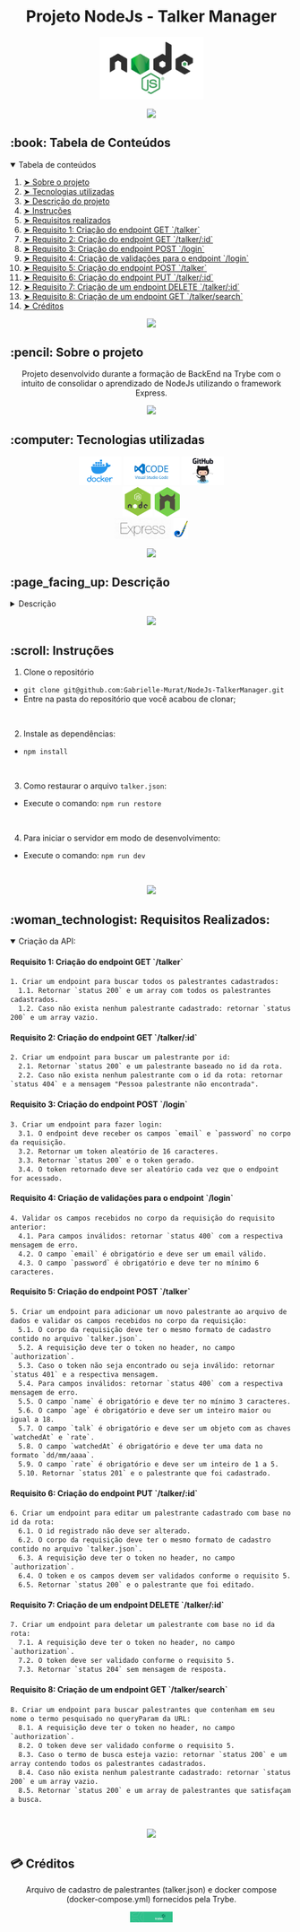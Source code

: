 <!-- WIP -->

<h1 align="center">Projeto NodeJs - Talker Manager</h1>

<p align="center"> 
  <img src="gif/nodejs.jpg" alt="NodeJs Logo" width="37%">
</p>

<p align="center">
  <img src="https://raw.githubusercontent.com/andreasbm/readme/master/assets/lines/rainbow.png" />
</p>

<!-- TABLE OF CONTENTS -->
<h2 id="table-of-contents"> :book: Tabela de Conteúdos</h2>

<details open="open">
  <summary>Tabela de conteúdos</summary>
  <ol>
    <li><a href="#sobre"> ➤ Sobre o projeto</a></li>
    <li><a href="#tecnologias"> ➤ Tecnologias utilizadas</a></li>
    <li><a href="#descrição-do-projeto"> ➤ Descrição do projeto</a></li>
    <li><a href="#instruções"> ➤ Instruções</a></li>
    <li><a href="#requisitos"> ➤ Requisitos realizados </a></li>
    <li><a href="#requisito1"> ➤ Requisito 1: Criação do endpoint GET `/talker` </a></li>
    <li><a href="#requisito2"> ➤ Requisito 2: Criação do endpoint GET `/talker/:id` </a></li>
    <li><a href="#requisito3"> ➤ Requisito 3: Criação do endpoint POST `/login` </a></li>
    <li><a href="#requisito4"> ➤ Requisito 4: Criação de validações para o endpoint `/login` </a></li>
    <li><a href="#requisito5"> ➤ Requisito 5: Criação do endpoint POST `/talker` </a></li>
    <li><a href="#requisito6"> ➤ Requisito 6: Criação do endpoint PUT `/talker/:id` </a></li>
    <li><a href="#requisito7"> ➤ Requisito 7: Criação de um endpoint DELETE `/talker/:id` </a></li>
    <li><a href="#requisito8"> ➤ Requisito 8: Criação de um endpoint GET `/talker/search` </a></li>
    <li><a href="#créditos"> ➤ Créditos </a></li>
  </ol>
</details>

<p align="center">
  <img src="https://raw.githubusercontent.com/andreasbm/readme/master/assets/lines/rainbow.png" />
</p>

<h2 id="sobre"> :pencil: Sobre o projeto </h2>

  <p align="center">Projeto desenvolvido durante a formação de BackEnd na Trybe com o intuito de consolidar o aprendizado de NodeJs utilizando o framework Express.</p>

<p align="center">
  <img src="https://raw.githubusercontent.com/andreasbm/readme/master/assets/lines/rainbow.png" />
</p>

<h2 id="tecnologias"> :computer: Tecnologias utilizadas</h2>

<p align="center">
  <a href="https://www.docker.com/" target="_blank"><img src="gif/docker-logo.jpg" alt="Docker Logo" width="15%"></a>
  <a href="https://code.visualstudio.com/" target="_blank"><img src="gif/visual-studio-code-logo.jpeg" alt="VS Code Logo" width="20%"></a>
  <a href="https://github.com/" target="_blank"><img src="gif/github-logo.jpg" alt="gitHub Logo" width="15%"></a>
  <br />
  <a href="https://nodejs.org/en/" target="_blank"><img src="gif/nodejs-logo.png" alt="NodeJs Logo" width="10.5%"></a>
  <a href="https://nodemon.io/" target="_blank"><img src="gif/nodemon-logo.png" alt="Nodemon Logo" width="9%"></a>
  <br />
  <a href="https://expressjs.com/" target="_blank"><img src="gif/express-logo.png" alt="Express Logo" width="20%"></a>
  <a href="https://joi.dev/" target="_blank"><img src="gif/joi-logo.png" alt="Joi Logo" width="5.5%"></a>
</p>

<p align="center">
  <img src="https://raw.githubusercontent.com/andreasbm/readme/master/assets/lines/rainbow.png" />
</p>

<h2 id="descrição-do-projeto"> :page_facing_up: Descrição</h2>

<details>
  <summary>Descrição</summary><br />
  Tem-se um arquivo (`talker.json`) que foi utilizado como base para fazer as requisições da API. Todas as operações de leitura e escrita foram realizadas neste arquivo usando métodos da biblioteca `fs`.<br /><br />
  
  Neste projeto eu realizei:
  
  <ol>
    <li>Desenvolvimento de uma API de um CRUD de palestrantes</li>
    <li>Desenvolvimento de endpoints que alteram um arquivo utilizando o módulo `fs`</li>
  </ol><br />

  Durante o desenvolvimento foi utilizado Docker.<br />  
</details>

<p align="center">
  <img src="https://raw.githubusercontent.com/andreasbm/readme/master/assets/lines/rainbow.png" />
</p>

<h2 id="instruções"> :scroll: Instruções</h2>

1. Clone o repositório
  * `git clone git@github.com:Gabrielle-Murat/NodeJs-TalkerManager.git`
  * Entre na pasta do repositório que você acabou de clonar;
<br />

2. Instale as dependências:
  * `npm install`
<br />

3. Como restaurar o arquivo `talker.json`:
  * Execute o comando: `npm run restore`
<br />
  
4. Para iniciar o servidor em modo de desenvolvimento:
  * Execute o comando: `npm run dev`
<br />
    
<p align="center">
  <img src="https://raw.githubusercontent.com/andreasbm/readme/master/assets/lines/rainbow.png" />
</p>

<h2 id="requisitos"> :woman_technologist: Requisitos Realizados:</h2>

<details open="open">
  <summary>Criação da API:</summary>

  <h4 id="requisito1">Requisito 1: Criação do endpoint GET `/talker`</h4>
  
    1. Criar um endpoint para buscar todos os palestrantes cadastrados:
      1.1. Retornar `status 200` e um array com todos os palestrantes cadastrados.
      1.2. Caso não exista nenhum palestrante cadastrado: retornar `status 200` e um array vazio.

  <h4 id="requisito2">Requisito 2: Criação do endpoint GET `/talker/:id`</h4>
  
    2. Criar um endpoint para buscar um palestrante por id:
      2.1. Retornar `status 200` e um palestrante baseado no id da rota.
      2.2. Caso não exista nenhum palestrante com o id da rota: retornar `status 404` e a mensagem "Pessoa palestrante não encontrada".

  <h4 id="requisito3">Requisito 3: Criação do endpoint POST `/login`</h4>
  
    3. Criar um endpoint para fazer login:
      3.1. O endpoint deve receber os campos `email` e `password` no corpo da requisição.
      3.2. Retornar um token aleatório de 16 caracteres.
      3.3. Retornar `status 200` e o token gerado.
      3.4. O token retornado deve ser aleatório cada vez que o endpoint for acessado.

  <h4 id="requisito4">Requisito 4: Criação de validações para o endpoint `/login`</h4>
  
    4. Validar os campos recebidos no corpo da requisição do requisito anterior:
      4.1. Para campos inválidos: retornar `status 400` com a respectiva mensagem de erro.
      4.2. O campo `email` é obrigatório e deve ser um email válido.
      4.3. O campo `password` é obrigatório e deve ter no mínimo 6 caracteres.

  <h4 id="requisito5">Requisito 5: Criação do endpoint POST `/talker`</h4>
  
    5. Criar um endpoint para adicionar um novo palestrante ao arquivo de dados e validar os campos recebidos no corpo da requisição:
      5.1. O corpo da requisição deve ter o mesmo formato de cadastro contido no arquivo `talker.json`.
      5.2. A requisição deve ter o token no header, no campo `authorization`.
      5.3. Caso o token não seja encontrado ou seja inválido: retornar `status 401` e a respectiva mensagem.
      5.4. Para campos inválidos: retornar `status 400` com a respectiva mensagem de erro.
      5.5. O campo `name` é obrigatório e deve ter no mínimo 3 caracteres.
      5.6. O campo `age` é obrigatório e deve ser um inteiro maior ou igual a 18.
      5.7. O campo `talk` é obrigatório e deve ser um objeto com as chaves `watchedAt` e `rate`.
      5.8. O campo `watchedAt` é obrigatório e deve ter uma data no formato `dd/mm/aaaa`.
      5.9. O campo `rate` é obrigatório e deve ser um inteiro de 1 a 5.
      5.10. Retornar `status 201` e o palestrante que foi cadastrado.


  <h4 id="requisito6">Requisito 6: Criação do endpoint PUT `/talker/:id`</h4>
  
    6. Criar um endpoint para editar um palestrante cadastrado com base no id da rota:
      6.1. O id registrado não deve ser alterado.
      6.2. O corpo da requisição deve ter o mesmo formato de cadastro contido no arquivo `talker.json`.
      6.3. A requisição deve ter o token no header, no campo `authorization`.
      6.4. O token e os campos devem ser validados conforme o requisito 5.
      6.5. Retornar `status 200` e o palestrante que foi editado.

  <h4 id="requisito7">Requisito 7: Criação de um endpoint DELETE `/talker/:id`</h4>
  
    7. Criar um endpoint para deletar um palestrante com base no id da rota:
      7.1. A requisição deve ter o token no header, no campo `authorization`.
      7.2. O token deve ser validado conforme o requisito 5.
      7.3. Retornar `status 204` sem mensagem de resposta.

  <h4 id="requisito8">Requisito 8: Criação de um endpoint GET `/talker/search`</h4>
  
    8. Criar um endpoint para buscar palestrantes que contenham em seu nome o termo pesquisado no queryParam da URL:
      8.1. A requisição deve ter o token no header, no campo `authorization`.
      8.2. O token deve ser validado conforme o requisito 5.
      8.3. Caso o termo de busca esteja vazio: retornar `status 200` e um array contendo todos os palestrantes cadastrados.
      8.4. Caso não exista nenhum palestrante cadastrado: retornar `status 200` e um array vazio.
      8.5. Retornar `status 200` e um array de palestrantes que satisfaçam a busca.

</details>
<br />

<p align="center">
  <img src="https://raw.githubusercontent.com/andreasbm/readme/master/assets/lines/rainbow.png" />
</p>

<h2 id="créditos"> 💳 Créditos</h2>

<p align="center">Arquivo de cadastro de palestrantes (talker.json) e docker compose (docker-compose.yml) fornecidos pela Trybe.</p>
<p align="center"><a href="https://www.betrybe.com/" target="_blank"><img src="gif/trybe-logo.jpeg" alt="Trybe Logo" width="15%"></a></p>
